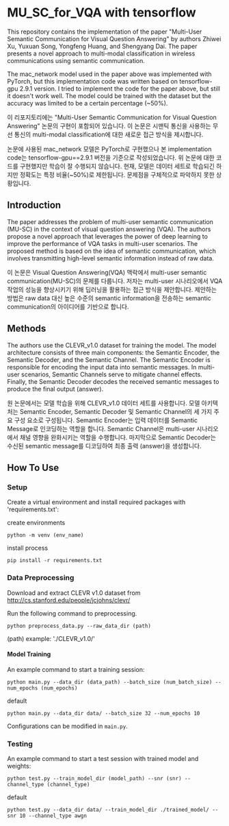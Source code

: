# MU_SC_for_VQA with tensorflow

This repository contains the implementation of the paper "Multi-User Semantic Communication for Visual Question Answering" by authors Zhiwei Xu, Yuxuan Song, Yongfeng Huang, and Shengyang Dai. The paper presents a novel approach to multi-modal classification in wireless communications using semantic communication.

The mac_network model used in the paper above was implemented with PyTorch, but this implementation code was written based on tensorflow-gpu 2.9.1 version. I tried to implement the code for the paper above, but still it doesn't work well. The model could be trained with the dataset but the accuracy was limited to be a certain percentage (~50%). 

이 리포지토리에는 "Multi-User Semantic Communication for Visual Question Answering" 논문의 구현이 포함되어 있습니다. 이 논문은 시맨틱 통신을 사용하는 무선 통신의 multi-modal classification에 대한 새로운 접근 방식을 제시합니다.

논문에 사용된 mac_network 모델은 PyTorch로 구현했으나 본 implementation code는 tensorflow-gpu==2.9.1 버전을 기준으로 작성되었습니다. 위 논문에 대한 코드를 구현했지만 학습이 잘 수행되지 않습니다. 현재, 모델은 데이터 세트로 학습되긴 하지만 정확도는 특정 비율(~50%)로 제한됩니다. 문제점을 구체적으로 파악하지 못한 상황입니다.

## Introduction

The paper addresses the problem of multi-user semantic communication (MU-SC) in the context of visual question answering (VQA). The authors propose a novel approach that leverages the power of deep learning to improve the performance of VQA tasks in multi-user scenarios. The proposed method is based on the idea of semantic communication, which involves transmitting high-level semantic information instead of raw data.

이 논문은 Visual Question Answering(VQA) 맥락에서 multi-user semantic communication(MU-SC)의 문제를 다룹니다. 저자는 multi-user 시나리오에서 VQA 작업의 성능을 향상시키기 위해 딥러닝을 활용하는 접근 방식을 제안합니다. 제안하는 방법은 raw data 대신 높은 수준의 semantic information을 전송하는 semantic communication의 아이디어를 기반으로 합니다.

## Methods

The authors use the CLEVR_v1.0 dataset for training the model. The model architecture consists of three main components: the Semantic Encoder, the Semantic Decoder, and the Semantic Channel. The Semantic Encoder is responsible for encoding the input data into semantic messages. In multi-user scenarios, Semantic Channels serve to mitigate channel effects. Finally, the Semantic Decoder decodes the received semantic messages to produce the final output (answer).

원 논문에서는 모델 학습을 위해 CLEVR_v1.0 데이터 세트를 사용합니다. 모델 아키텍처는 Semantic Encoder, Semantic Decoder 및 Semantic Channel의 세 가지 주요 구성 요소로 구성됩니다. Semantic Encoder는 입력 데이터를 Semantic Message로 인코딩하는 역할을 합니다. Semantic Channel은 multi-user 시나리오에서 채널 영향을 완화시키는 역할을 수행합니다. 마지막으로 Semantic Decoder는 수신된 semantic message를 디코딩하여 최종 출력 (answer)을 생성합니다.

## How To Use

### Setup

Create a virtual environment and install required packages with 'requirements.txt':

create environments
```
python -m venv (env_name)
```

install process
```
pip install -r requirements.txt
```

### Data Preprocessing

Download and extract CLEVR v1.0 dataset from http://cs.stanford.edu/people/jcjohns/clevr/

Run the following command to preprocessing. 

```
python preprocess_data.py --raw_data_dir (path)
```

(path) example: './CLEVR_v1.0/'


#### Model Training

An example command to start a training session:

```
python main.py --data_dir (data_path) --batch_size (num_batch_size) --num_epochs (num_epochs)
```

default
```
python main.py --data_dir data/ --batch_size 32 --num_epochs 10
```

Configurations can be modified in `main.py`. 

### Testing

An example command to start a test session with trained model and weights:

```
python test.py --train_model_dir (model_path) --snr (snr) --channel_type (channel_type)
```

default
```
python test.py --data_dir data/ --train_model_dir ./trained_model/ --snr 10 --channel_type awgn
```
